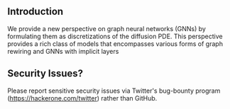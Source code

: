 ## Introduction

We provide a new perspective on graph neural networks (GNNs) by formulating them as 
discretizations of the diffusion PDE. This perspective provides a rich class of models 
that encompasses various forms of graph rewiring and GNNs with implicit layers

## Security Issues?
Please report sensitive security issues via Twitter's bug-bounty program (https://hackerone.com/twitter) rather than GitHub.

